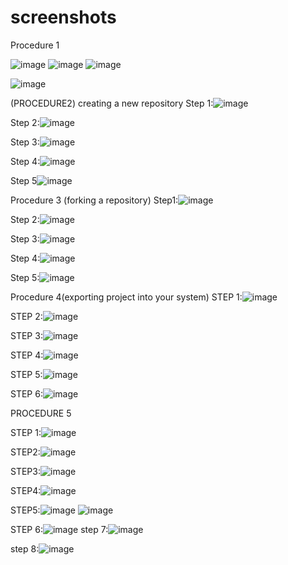 # screenshots

Procedure 1
 
![image](https://github.com/user-attachments/assets/32e88133-0dbf-4d21-bee9-6862fb6630a6)
![image](https://github.com/user-attachments/assets/ccd52cc9-b408-4eec-bedb-92ee63b05963)
![image](https://github.com/user-attachments/assets/2cf0cf8b-ac69-44d1-ab9d-1bf7b9067590)

![image](https://github.com/user-attachments/assets/9d67097f-90d1-4b8f-8f03-305739420622)


 


(PROCEDURE2) creating a new repository
Step 1:![image](https://github.com/user-attachments/assets/fce17f38-5786-4789-b9bc-4c8447353cfc)

 
Step 2:![image](https://github.com/user-attachments/assets/224deed4-3786-4fa9-a95a-652545414488)

 
Step 3:![image](https://github.com/user-attachments/assets/e7df6f55-1ba0-4ab8-80b0-9a7231842880)

 
Step 4:![image](https://github.com/user-attachments/assets/460c3831-13c3-44e1-bc76-7f5619076c4a)

 


Step 5![image](https://github.com/user-attachments/assets/16219217-7e12-4f28-a20c-684f807183d3)

 
Procedure 3 (forking a repository)
Step1:![image](https://github.com/user-attachments/assets/fd9ed691-12df-47aa-bc51-493caebbcb14)

 
Step 2:![image](https://github.com/user-attachments/assets/a8d23a84-b25e-4049-9c1d-047dad2c3ae3)

 
Step 3:![image](https://github.com/user-attachments/assets/a5b5f8a7-880b-4a19-9ac8-ad358e6c4da3)

 
Step 4:![image](https://github.com/user-attachments/assets/0ea9c4ad-bb58-4d1d-af88-f18475459c1e)

 

Step 5:![image](https://github.com/user-attachments/assets/59fdeec1-bbe7-4d34-8180-aafc4d8d3294)

 

Procedure 4(exporting project into your system)
STEP 1:![image](https://github.com/user-attachments/assets/6dacf93e-4f03-46c1-9704-2e7811313277)

 
STEP 2:![image](https://github.com/user-attachments/assets/1fc3c84e-cb91-48aa-9c50-de7a7d0ac375)




STEP 3:![image](https://github.com/user-attachments/assets/e7c05ea6-a965-4793-99bc-a484a6d0bfb4)



STEP 4:![image](https://github.com/user-attachments/assets/5c725823-9951-4967-84be-31d76ecd5559)

 

STEP 5:![image](https://github.com/user-attachments/assets/20828fb5-fa32-4331-816f-2766940c872c)

 

STEP 6:![image](https://github.com/user-attachments/assets/27b1fc83-da64-4061-ad84-ecc1df16b546)

 

PROCEDURE 5

STEP 1:![image](https://github.com/user-attachments/assets/c5eedd07-0133-4334-85e3-2f8eb34f7ebc)

 

STEP2:![image](https://github.com/user-attachments/assets/4e469b7f-6037-4bdd-bdd0-31ffe380fdc2)

 


STEP3:![image](https://github.com/user-attachments/assets/1334f587-1049-462b-99cc-bdf81a2c5a24)

 

STEP4:![image](https://github.com/user-attachments/assets/d725c2b7-a17d-472d-882d-19983638c438)


STEP5:![image](https://github.com/user-attachments/assets/e6280d0f-62f4-4853-9f7f-9e10bd92c078)
![image](https://github.com/user-attachments/assets/4c4ce066-6155-4437-8efe-52ab56adc164)
 



STEP 6:![image](https://github.com/user-attachments/assets/30edf21d-d04e-4cda-9f80-5138242c7c71)
step 7:![image](https://github.com/user-attachments/assets/ac8dd657-ac6d-4284-a25c-85cf5a694297)

step 8:![image](https://github.com/user-attachments/assets/044f470c-43f9-4cea-9b36-ddd8ced99b6b)


 







